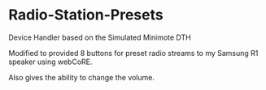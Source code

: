 # Radio-Station-Presets

Device Handler based on the Simulated Minimote DTH

Modified to provided 8 buttons for preset radio streams to my Samsung R1 speaker using webCoRE.

Also gives the ability to change the volume.
